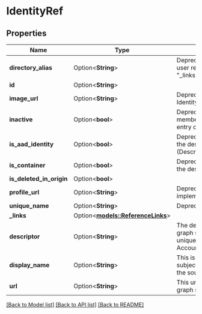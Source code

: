 # IdentityRef

## Properties

Name | Type | Description | Notes
------------ | ------------- | ------------- | -------------
**directory_alias** | Option<**String**> | Deprecated - Can be retrieved by querying the Graph user referenced in the \"self\" entry of the IdentityRef \"_links\" dictionary | [optional]
**id** | Option<**String**> |  | [optional]
**image_url** | Option<**String**> | Deprecated - Available in the \"avatar\" entry of the IdentityRef \"_links\" dictionary | [optional]
**inactive** | Option<**bool**> | Deprecated - Can be retrieved by querying the Graph membership state referenced in the \"membershipState\" entry of the GraphUser \"_links\" dictionary | [optional]
**is_aad_identity** | Option<**bool**> | Deprecated - Can be inferred from the subject type of the descriptor (Descriptor.IsAadUserType/Descriptor.IsAadGroupType) | [optional]
**is_container** | Option<**bool**> | Deprecated - Can be inferred from the subject type of the descriptor (Descriptor.IsGroupType) | [optional]
**is_deleted_in_origin** | Option<**bool**> |  | [optional]
**profile_url** | Option<**String**> | Deprecated - not in use in most preexisting implementations of ToIdentityRef | [optional]
**unique_name** | Option<**String**> | Deprecated - use Domain+PrincipalName instead | [optional]
**_links** | Option<[**models::ReferenceLinks**](ReferenceLinks.md)> |  | [optional]
**descriptor** | Option<**String**> | The descriptor is the primary way to reference the graph subject while the system is running. This field will uniquely identify the same graph subject across both Accounts and Organizations. | [optional]
**display_name** | Option<**String**> | This is the non-unique display name of the graph subject. To change this field, you must alter its value in the source provider. | [optional]
**url** | Option<**String**> | This url is the full route to the source resource of this graph subject. | [optional]

[[Back to Model list]](../README.md#documentation-for-models) [[Back to API list]](../README.md#documentation-for-api-endpoints) [[Back to README]](../README.md)


